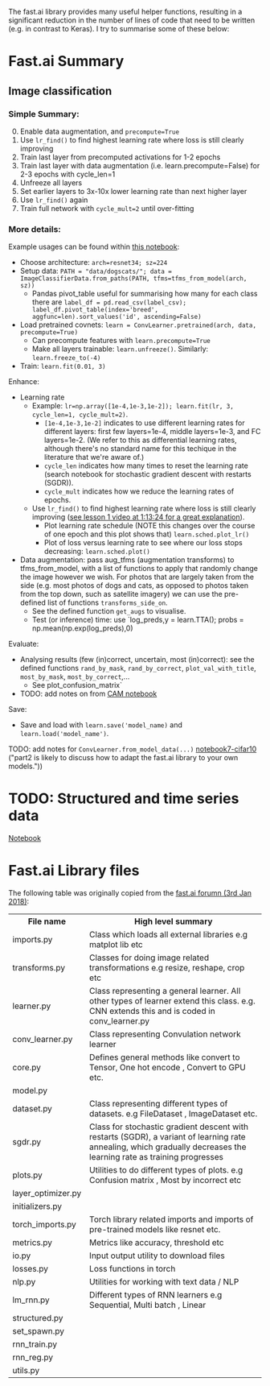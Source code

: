 The fast.ai library provides many useful helper functions, resulting in a significant reduction in the number of lines of code that need to be written (e.g. in contrast to Keras). I try to summarise some of these below:

# Fast.ai Summary

## Image classification

### Simple Summary:

0. Enable data augmentation, and `precompute=True`
0. Use `lr_find()` to find highest learning rate where loss is still clearly improving
0. Train last layer from precomputed activations for 1-2 epochs
0. Train last layer with data augmentation (i.e. learn.precompute=False) for 2-3 epochs with cycle_len=1
0. Unfreeze all layers
0. Set earlier layers to 3x-10x lower learning rate than next higher layer
0. Use `lr_find()` again
0. Train full network with `cycle_mult=2` until over-fitting

### More details:

Example usages can be found within [this notebook](https://github.com/asmith26/fastai/blob/master/courses/dl1/lesson1.ipynb):
- Choose architecture: `arch=resnet34; sz=224`
- Setup data: `PATH = "data/dogscats/"; data = ImageClassifierData.from_paths(PATH, tfms=tfms_from_model(arch, sz))`
  - Pandas pivot_table useful for summarising how many for each class there are `label_df = pd.read_csv(label_csv); label_df.pivot_table(index='breed', aggfunc=len).sort_values('id', ascending=False)`
- Load pretrained covnets: `learn = ConvLearner.pretrained(arch, data, precompute=True)`
  - Can precompute features with `learn.precompute=True`
  - Make all layers trainable: `learn.unfreeze()`. Similarly: `learn.freeze_to(-4)`
- Train: `learn.fit(0.01, 3)`

Enhance:
- Learning rate
  - Example: `lr=np.array([1e-4,1e-3,1e-2]); learn.fit(lr, 3, cycle_len=1, cycle_mult=2)`.
    - `[1e-4,1e-3,1e-2]` indicates to use different learning rates for different layers: first few layers=1e-4, middle layers=1e-3, and FC layers=1e-2. (We refer to this as differential learning rates, although there's no standard name for this techique in the literature that we're aware of.)
    - `cycle_len` indicates how many times to reset the learning rate (search notebook for stochastic gradient descent with restarts (SGDR)).
    - `cycle_mult` indicates how we reduce the learning rates of epochs.
  - Use `lr_find()` to find highest learning rate where loss is still clearly improving ([see lesson 1 video at 1:13:24 for a great explanation](https://youtu.be/IPBSB1HLNLo?t=1h13m24s)).
    - Plot learning rate schedule (NOTE this changes over the course of one epoch and this plot shows that) `learn.sched.plot_lr()`
    - Plot of loss versus learning rate to see where our loss stops decreasing: `learn.sched.plot()`
- Data augmentation: pass aug_tfms (augmentation transforms) to tfms_from_model, with a list of functions to apply that randomly change the image however we wish. For photos that are largely taken from the side (e.g. most photos of dogs and cats, as opposed to photos taken from the top down, such as satellite imagery) we can use the pre-defined list of functions `transforms_side_on`.
  - See the defined function `get_augs` to visualise.
  - Test (or inference) time: use `log_preds,y = learn.TTA(); probs = np.mean(np.exp(log_preds),0)

Evaluate:
- Analysing results (few (in)correct, uncertain, most (in)correct): see the defined functions `rand_by_mask`, `rand_by_correct`, `plot_val_with_title`, `most_by_mask`, `most_by_correct`,...
  - See plot_confusion_matrix`
- TODO: add notes on from [CAM notebook](https://github.com/fastai/fastai/blob/master/courses/dl1/lesson7-CAM.ipynb)

Save:
- Save and load with `learn.save('model_name)` and `learn.load('model_name')`.

TODO: add notes for `ConvLearner.from_model_data(...)` [notebook7-cifar10](https://github.com/fastai/fastai/blob/master/courses/dl1/lesson7-cifar10.ipynb) ("part2 is likely to discuss how to adapt the fast.ai library to your own models."))

# TODO: Structured and time series data
[Notebook](https://github.com/fastai/fastai/blob/master/courses/dl1/lesson3-rossman.ipynb)

# Fast.ai Library files
The following table was originally copied from the [fast.ai forumn (3rd Jan 2018)](http://forums.fast.ai/t/fastai-library-notes/7463):

<table/>
<tr/>
    <th/>File name</th/>
    <th/>High level summary</th/>
</tr/>
<tr/>
    <td/>imports.py</td/>
    <td/>Class which loads all external libraries e.g matplot lib etc</td/>
</tr/>
<tr/>
    <td/>transforms.py</td/>
    <td/>Classes for doing image related transformations e.g resize, reshape, crop etc</td/>
</tr/>
<tr/>
    <td/>learner.py </td/>
    <td/>Class representing a general learner. All other types of learner extend this class. e.g. CNN extends this and is coded in conv_learner.py</td/>
</tr/>
<tr/>
    <td/>conv_learner.py</td/>
    <td/>Class representing Convulation network learner</td/>
</tr/>
<tr/>
    <td/>core.py</td/>
    <td/>Defines general methods like convert to Tensor, One hot encode , Convert to GPU etc.</td/>
</tr/>
<tr/>
    <td/>model.py</td/>
    <td/></td/>
</tr/>
<tr/>
    <td/>dataset.py </td/>
    <td/>Class representing different types of datasets. e.g FileDataset , ImageDataset etc.</td/>
</tr/>
<tr/>
    <td/>sgdr.py</td/>
    <td/>Class for stochastic gradient descent with restarts (SGDR), a variant of learning rate annealing, which gradually decreases the learning rate as training progresses</td/>
</tr/>
<tr/>
    <td/>plots.py</td/>
    <td/>Utilities to do different types of plots. e.g Confusion matrix , Most by incorrect etc</td/>
</tr/>
    <tr/>
    <td/>layer_optimizer.py</td/>
    <td/></td/>
</tr/>
<tr/>
    <td/>initializers.py</td/>
    <td/></td/>
</tr/>
<tr/>
    <td/>torch_imports.py</td/>
    <td/>Torch library related imports and imports of pre-trained models like resnet etc.
</td/>
</tr/>
<tr/>
    <td/>metrics.py</td/>
    <td/>Metrics like accuracy, threshold etc</td/>
</tr/>
<tr/>
    <td/>io.py</td/>
    <td/>Input output utility to download files</td/>
</tr/>
<tr/>
    <td/>losses.py</td/>
    <td/>Loss functions in torch</td/>
</tr/>
<tr/>
    <td/>nlp.py</td/>
    <td/>Utilities for working with text data / NLP</td/>
</tr/>
<tr/>
    <td/>lm_rnn.py</td/>
    <td/>Different types of RNN learners e.g Sequential, Multi batch , Linear</td/>
</tr/>
<tr/>
    <td/>structured.py</td/>
    <td/></td/>
</tr/>
<tr/>
    <td/>set_spawn.py</td/>
    <td/></td/>
</tr/>
<tr/>
    <td/>rnn_train.py</td/>
    <td/></td/>
</tr/>
<tr/>
    <td/>rnn_reg.py</td/>
    <td/></td/>
</tr/>
<tr/>
    <td/>utils.py</td/>
    <td/></td/>
</tr/>
</table/>

